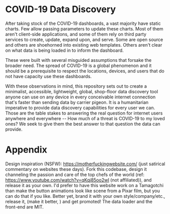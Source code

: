 # COVID-19 Data Discovery
After taking stock of the COVID-19 dashboards, a vast majority have static charts. Few allow passing parameters to update these charts. Most of them aren't client-side applications, and some of them rely on third party services to create, update, expand upon, and serve. Some are open source and others are shoehorned into existing web templates. Others aren't clear on what data is being loaded in to inform the dashboard. 

These were built with several misguided assumptions that forsake the broader need. The spread of COVID-19 is a global phenomenon and it should be a prerequisite to respect the locations, devices, and users that do not have capacity use these dashboards.

With these observations in mind, this repository sets out to create a minimalist, accessible, lightweight, global, shop-floor data discovery tool anyone can use on any device in every conceivable internet connection that's faster than sending data by carrier pigeon. It is a humanitarian imperative to provide data discovery capabilities for every user we can. Those are the table stakes to answering the real question for internet users anywhere and everywhere -- How much of a threat is COVID-19 to my loved ones? We seek to give them the best answer to that question the data can provide. 

# Appendix
Design inspiration (NSFW): https://motherfuckingwebsite.com/ (just satirical commentary on websites these days). Fork this codebase, design it channeling the passion and care of the top chefs of the world (ref: https://www.youtube.com/watch?v=qKqj85oo2wI (not affiliated)), and release it as your own. I'd prefer to have this website work on a Tamagotchi than make the button animations look like scene from a Pixar film, but you can do that if you like. Better yet, brand it with your own style/company/etc., release it, (make it better, ) and get promoted! The data loader and the front-end are MIT.
